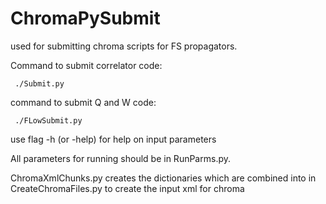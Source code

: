 # ChromaPySubmit
used for submitting chroma scripts for FS propagators.


Command to submit correlator code:

     ./Submit.py 
     
command to submit Q and W code:
     
     ./FLowSubmit.py 
     

use flag -h (or -help) for help on input parameters

All parameters for running should be in RunParms.py.

ChromaXmlChunks.py creates the dictionaries which are combined into in CreateChromaFiles.py to create the input xml for chroma






